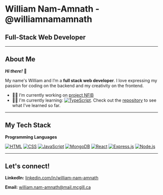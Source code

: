 # William Nam-Amnath - @williamnamamnath

## Full-Stack Web Developer 


--------

## About Me



***Hi there!*** 👋 


My name's William and I’m a **full stack web developer**. I love expressing my passion for coding on the backend and my creativity on the frontend. 

- 👷‍♂️ I’m currently working on [project NFIB](https://github.com/williamnamamnath/project-nfib)
- 👨‍💻 I'm currently learning: <a href="#"><img alt="TypeScript" src="https://img.shields.io/badge/TypeScript-007ACC.svg?logo=typescript&logoColor=white"></a>. Check out the [repository](https://github.com/williamnamamnath/typescript-tutorial) to see what I've learned so far.



------------

## My Tech Stack

**Programming Languages**

<a href="#"><img alt="HTML" src="https://img.shields.io/badge/HTML-E34F26.svg?logo=html5&logoColor=white"></a>
<a href="#"><img alt="CSS" src="https://img.shields.io/badge/CSS-1572B6.svg?logo=css3&logoColor=white"></a>
<a href="#"><img alt="JavaScript" src="https://img.shields.io/badge/JavaScript-F7DF1E.svg?logo=javascript&logoColor=black"></a>
<a href="#"><img alt="MongoDB" src ="https://img.shields.io/badge/MongoDB-4ea94b.svg?logo=mongodb&logoColor=white"></a>
<a href="#"><img alt="React" src="https://img.shields.io/badge/React-20232a.svg?logo=react&logoColor=%2361DAFB"></a>
<a href="#"><img alt="Express.js" src="https://img.shields.io/badge/Express.js-404d59.svg?logo=express&logoColor=white"></a>
<a href="#"><img alt="Node.js" src="https://img.shields.io/badge/Node.js-43853D.svg?logo=node.js&logoColor=white"></a>

------------

## Let's connect!

 

**LinkedIn:** [linkedin.com/in/william-nam-amnath](linkedin.com/in/william-nam-amnath) 

**Email:** william.nam-amnath@mail.mcgill.ca
